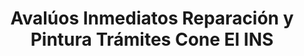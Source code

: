 ---
title: "Avalúos Inmediatos Reparación y Pintura Trámites Cone El INS"
url: /san-jose/avaluos-inmediatos-reparacion-y-pintura-tramites-cone-el-ins/
shop: Autowerkstatt
---